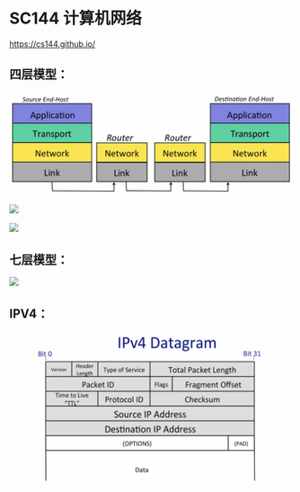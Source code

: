 # SC144 计算机网络

https://cs144.github.io/

## 四层模型：

![](img/Snipaste_2022-10-16_15-38-32.png)

![](/img/Snipaste_2022-10-16_15-40-46.png)

![](/img/Snipaste_2022-10-16_15-42-27.png)

## 七层模型：

![](/img/Snipaste_2022-10-16_15-44-31.png)

## IPV4：

![](img/Snipaste_2022-10-16_16-11-50.png)